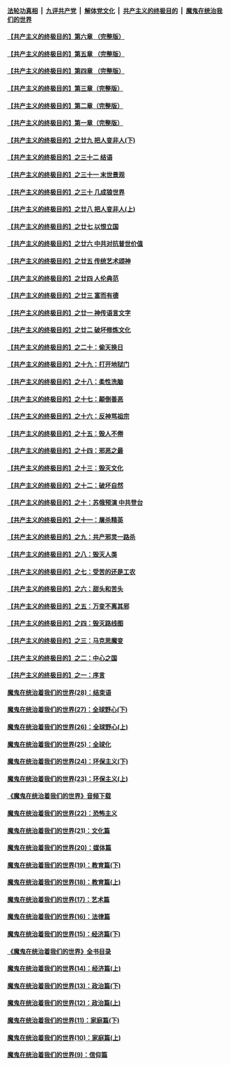 ####  [法轮功真相](../../../../basic/blob/master/README.md?t=05131231) &nbsp;|&nbsp; [九评共产党](../../../../9ping.md/blob/master/README.md?t=05131231) &nbsp;|&nbsp; [解体党文化](../../../../jtdwh.md/blob/master/README.md?t=05131231)  &nbsp;|&nbsp; [共产主义的终极目的](../../../../gczydzjmd.md/blob/master/README.md?t=05131231) &nbsp;|&nbsp; [魔鬼在统治我们的世界](../../../../mgztzwmdsj.md/blob/master/README.md?t=05131231) 

#### [【共产主义的终极目的】第六章 （完整版）](../pages/nsc422/n11428913.md?t=05131231) 

#### [【共产主义的终极目的】第五章 （完整版）](../pages/nsc422/n11428912.md?t=05131231) 

#### [【共产主义的终极目的】第四章 （完整版）](../pages/nsc422/n11428907.md?t=05131231) 

#### [【共产主义的终极目的】第三章（完整版）](../pages/nsc422/n11428848.md?t=05131231) 

#### [【共产主义的终极目的】第二章（完整版）](../pages/nsc422/n11428831.md?t=05131231) 

#### [【共产主义的终极目的】第一章（完整版）](../pages/nsc422/n11417651.md?t=05131231) 

#### [【共产主义的终极目的】之廿九 把人变非人(下)](../pages/nsc422/n11344140.md?t=05131231) 

#### [【共产主义的终极目的】之三十二 结语](../pages/nsc422/n11360535.md?t=05131231) 

#### [【共产主义的终极目的】之三十一 末世景观](../pages/nsc422/n11351129.md?t=05131231) 

#### [【共产主义的终极目的】之三十 几成狼世界](../pages/nsc422/n11348280.md?t=05131231) 

#### [【共产主义的终极目的】之廿八 把人变非人(上)](../pages/nsc422/n11340492.md?t=05131231) 

#### [【共产主义的终极目的】之廿七 以恨立国](../pages/nsc422/n11336944.md?t=05131231) 

#### [【共产主义的终极目的】之廿六 中共对抗普世价值](../pages/nsc422/n11324785.md?t=05131231) 

#### [【共产主义的终极目的】之廿五 传统艺术颂神](../pages/nsc422/n11296396.md?t=05131231) 

#### [【共产主义的终极目的】之廿四 人伦典范](../pages/nsc422/n11296397.md?t=05131231) 

#### [【共产主义的终极目的】之廿三 富而有德](../pages/nsc422/n11283598.md?t=05131231) 

#### [【共产主义的终极目的】之廿一 神传语言文字](../pages/nsc422/n11263265.md?t=05131231) 

#### [【共产主义的终极目的】之廿二 破坏修炼文化](../pages/nsc422/n11245728.md?t=05131231) 

#### [【共产主义的终极目的】之二十：偷天换日](../pages/nsc422/n11238846.md?t=05131231) 

#### [【共产主义的终极目的】之十九：打开地狱门](../pages/nsc422/n11206376.md?t=05131231) 

#### [【共产主义的终极目的】之十八：柔性洗脑](../pages/nsc422/n11199994.md?t=05131231) 

#### [【共产主义的终极目的】之十七：颠倒善恶](../pages/nsc422/n11179782.md?t=05131231) 

#### [【共产主义的终极目的】之十六：反神骂祖宗](../pages/nsc422/n11166798.md?t=05131231) 

#### [【共产主义的终极目的】之十五：毁人不倦](../pages/nsc422/n11166792.md?t=05131231) 

#### [【共产主义的终极目的】之十四：邪恶之最](../pages/nsc422/n11150249.md?t=05131231) 

#### [【共产主义的终极目的】之十三：毁灭文化](../pages/nsc422/n11135227.md?t=05131231) 

#### [【共产主义的终极目的】之十二：破坏自然](../pages/nsc422/n11135214.md?t=05131231) 

#### [【共产主义的终极目的】之十：苏俄预演 中共登台](../pages/nsc422/n11118424.md?t=05131231) 

#### [【共产主义的终极目的】之十一：屠杀精英](../pages/nsc422/n11118442.md?t=05131231) 

#### [【共产主义的终极目的】之九：共产邪灵一路杀](../pages/nsc422/n11114139.md?t=05131231) 

#### [【共产主义的终极目的】之八：毁灭人类](../pages/nsc422/n11108503.md?t=05131231) 

#### [【共产主义的终极目的】之七：受苦的还是工农](../pages/nsc422/n11101809.md?t=05131231) 

#### [【共产主义的终极目的】之六：甜头和苦头](../pages/nsc422/n11096971.md?t=05131231) 

#### [【共产主义的终极目的】之五：万变不离其邪](../pages/nsc422/n11091285.md?t=05131231) 

#### [【共产主义的终极目的】之四：毁灭路线图](../pages/nsc422/n11086284.md?t=05131231) 

#### [【共产主义的终极目的】之三：马克思魔变](../pages/nsc422/n11061941.md?t=05131231) 

#### [【共产主义的终极目的】之二：中心之国](../pages/nsc422/n11047728.md?t=05131231) 

#### [【共产主义的终极目的】之一：序言](../pages/nsc422/n11086077.md?t=05131231) 

#### [魔鬼在统治着我们的世界(28)：结束语](../pages/nsc422/n10936246.md?t=05131231) 

#### [魔鬼在统治着我们的世界(27)：全球野心(下)](../pages/nsc422/n10928319.md?t=05131231) 

#### [魔鬼在统治着我们的世界(26)：全球野心(上)](../pages/nsc422/n10900318.md?t=05131231) 

#### [魔鬼在统治着我们的世界(25)：全球化](../pages/nsc422/n10788205.md?t=05131231) 

#### [魔鬼在统治着我们的世界(24)：环保主义(下)](../pages/nsc422/n10695307.md?t=05131231) 

#### [魔鬼在统治着我们的世界(23)：环保主义(上)](../pages/nsc422/n10688613.md?t=05131231) 

#### [《魔鬼在统治着我们的世界》音频下载](../pages/nsc422/n10635553.md?t=05131231) 

#### [魔鬼在统治着我们的世界(22)：恐怖主义](../pages/nsc422/n10614727.md?t=05131231) 

#### [魔鬼在统治着我们的世界(21)：文化篇](../pages/nsc422/n10597706.md?t=05131231) 

#### [魔鬼在统治着我们的世界(20)：媒体篇](../pages/nsc422/n10586579.md?t=05131231) 

#### [魔鬼在统治着我们的世界(19)：教育篇(下)](../pages/nsc422/n10564808.md?t=05131231) 

#### [魔鬼在统治着我们的世界(18)：教育篇(上)](../pages/nsc422/n10526970.md?t=05131231) 

#### [魔鬼在统治着我们的世界(17)：艺术篇](../pages/nsc422/n10499093.md?t=05131231) 

#### [魔鬼在统治着我们的世界(16)：法律篇](../pages/nsc422/n10485969.md?t=05131231) 

#### [魔鬼在统治着我们的世界(15)：经济篇(下)](../pages/nsc422/n10469975.md?t=05131231) 

#### [《魔鬼在统治着我们的世界》全书目录](../pages/nsc422/n10464261.md?t=05131231) 

#### [魔鬼在统治着我们的世界(14)：经济篇(上)](../pages/nsc422/n10457370.md?t=05131231) 

#### [魔鬼在统治着我们的世界(13)：政治篇(下)](../pages/nsc422/n10448270.md?t=05131231) 

#### [魔鬼在统治着我们的世界(12)：政治篇(上)](../pages/nsc422/n10444576.md?t=05131231) 

#### [魔鬼在统治着我们的世界(11)：家庭篇(下)](../pages/nsc422/n10440961.md?t=05131231) 

#### [魔鬼在统治着我们的世界(10)：家庭篇(上)](../pages/nsc422/n10435448.md?t=05131231) 

#### [魔鬼在统治着我们的世界(9)：信仰篇](../pages/nsc422/n10432159.md?t=05131231) 

